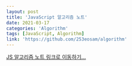 ```yaml
---
layout: post
title: 'JavaScript 알고리즘 노트'
date: 2021-03-17
categories: 'Algorithm'
tags: [JavaScript, Algorithm]
link: 'https://github.com/253eosam/algorithm'
---
```


<a
    href="https://github.com/253eosam/algorithm"
    target="\_blank"
    class="custom-link"
    > JS 알고리즘 노트 링크로 이동하기... </a>
